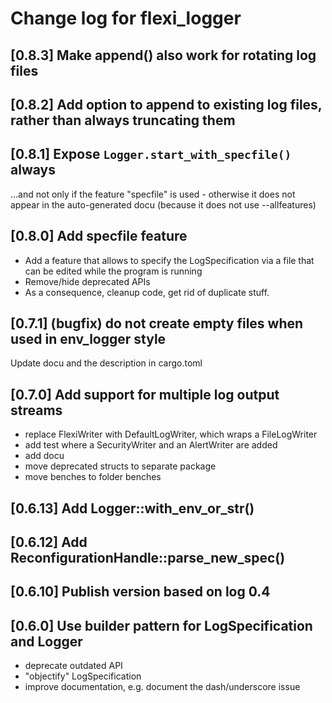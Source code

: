 # Change log for flexi_logger

## [0.8.3] Make append() also work for rotating log files

## [0.8.2] Add option to append to existing log files, rather than always truncating them

## [0.8.1] Expose `Logger.start_with_specfile()` always
...and not only if the feature "specfile" is used - otherwise it does not appear 
in the auto-generated docu (because it does not use --allfeatures)

## [0.8.0] Add specfile feature
* Add a feature that allows to specify the LogSpecification via a file 
  that can be edited while the program is running
* Remove/hide deprecated APIs
* As a consequence, cleanup code, get rid of duplicate stuff.

## [0.7.1] (bugfix)  do not create empty files when used in env_logger style
Update docu and the description in cargo.toml

## [0.7.0] Add support for multiple log output streams
- replace FlexiWriter with DefaultLogWriter, which wraps a FileLogWriter
- add test where a SecurityWriter and an AlertWriter are added
- add docu
- move deprecated structs to separate package
- move benches to folder benches

## [0.6.13] Add Logger::with_env_or_str()

## [0.6.12] Add ReconfigurationHandle::parse_new_spec()

## [0.6.10] Publish version based on log 0.4


## [0.6.0] Use builder pattern for LogSpecification and Logger
- deprecate outdated API
- "objectify" LogSpecification
- improve documentation, e.g. document the dash/underscore issue
